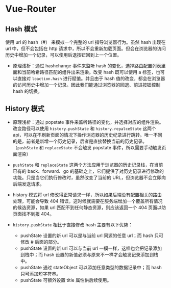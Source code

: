 # Vue-Router

## Hash 模式

使用 url 的 hash（#） 来模拟一个完整的 url 指导浏览器行为。虽然 hash 出现在 url 中，但不会包括在 http 请求中，所以不会重新加载页面。但会在浏览器的访问历史中增加一个记录，可以使用后退按钮回到上一个位置。

- 原理浅析：通过 hashchange 事件来监听 hash 的变化，选择路由配置列表里面和当前哈希路径匹配的组件出来渲染。改变 hash 既可以使用 a 标签，也可以直接对 `loaction.hash` 进行赋值。并且由于 hash 值的改变，都会在浏览器的访问历史中增加一个记录。因此我们能通过浏览器的回退、前进按钮控制 hash 的切换。


## History 模式

- 原理浅析：通过 popstate 事件来监听路径的变化，并选择对应的组件渲染。改变路径可以使用 `history.pushState` 和 `history.repalceState` 这两个 api，可以在不刷新页面的情况下操作浏览器的历史纪录进行跳转。唯一不同的是，前者是新增一个历史记录，后者是直接替换当前的历史记录。（`pushState` 和 `replaceState` 不会触发 popstate 事件，所以需要手动触发页面渲染）

- `pushState` 和 `replaceState` 这两个方法应用于浏览器的历史记录栈，在当前已有的 back、forward、go 的基础之上，它们提供了对历史记录进行修改的功能。只是当它们执行修改时，虽然改变了当前的 URL，但浏览器不会立即向后端发送请求。

- history 模式将 url 修改得正常请求一样，所以如果后端没有配置相关的路由处理，可能会导致 404 错误。这时候就需要在服务端增加一个覆盖所有情况的候选资源，如果 url 匹配不到任何静态资源，则应该返回一个 404 页面以防页面找不到报 404。

- `history.pushState` 相比于直接修改 hash 主要有以下优势：
  - pushState 设置的新 url 可以是与当前 url 同源的任意 url；而 hash 只可修改 # 后面的部分。
  - pushState 设置的新 url 可以与当前 url 一模一样，这样也会把记录添加到栈中；而 hash 设置的新值必须与原来不一样才会触发记录添加到栈中。
  - pushState 通过 stateObject 可以添加任意类型的数据记录中；而 hash 只可添加短字符串。
  - pushState 可额外设置 title 属性供后续使用。

